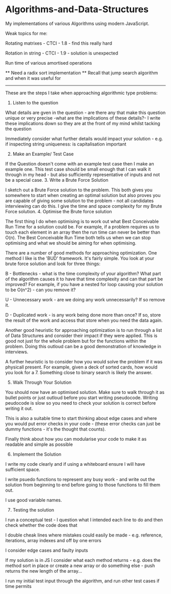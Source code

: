 # Algorithms-and-Data-Structures

My implementations of various Algorithms using modern JavaScript.

Weak topics for me:

Rotating matrixes - CTCI - 1.8 - find this really hard

Rotation in string - CTCI - 1.9 - solution is unexpected

Run time of various amortised operations

** Need a radix sort implementation
** Recall that jump search algorithm and when it was useful for

--------------------------------------------------------------------------------------------------------------------

These are the steps I take when approaching algorithmic type problems:
1. Listen to the question

What details are gven in the question - are there any that make this question unique or very precise -what are the implications of these details?- I write these implications down so they are at the front of my mind whilst tacking the question

Immediately consider what further details would impact your solution - e.g. if inspecting string uniqueness: is capitalisation important

2. Make an Example/ Test Case

If the Question doesn't come with an example test case then I make an example one. This test case should be small enough that I can walk it through in my head - but also sufficiently representative of inputs and not be a special case.
3. Write a Brute Force Solution

I sketch out a Brute Force solution to the problem. This both gives you somewhere to start when creating an optimal solution but also proves you are capable of giving some solution to the problem - not all candidates interviewing can do this. I give the time and space complexity for my Brute Force solution.
4. Optimise the Brute force solution

The first thing I do when optimising is to work out what Best Conceivable Run Time for a solution could be. For example, if a problem requires us to touch each element in an array then the run time can never be better than O(n). The Best Conceivable Run Time both tells us when we can stop optimising and what we should be aiming for when optimising.

There are a number of good methods for approaching optimization. One method I like is the 'BUD' framework. It's fairly simple. You look at your brute force solution and look for three things:

B - Bottlenecks - what is the time complexity of your algorithm? What part of the algorithm causes it to have that time complexity and can that part be improved? For example, if you have a nested for loop causing your solution to be O(n^2) - can you remove it?

U - Unnecessary work - are we doing any work unnecessarily? If so remove it.

D - Duplicated work - is any work being done more than once? If so, store the result of the work and access that store when you need the data again.

Another good heuristic for approaching optimization is to run through a list of Data Structures and consider their impact if they were applied. This is good not just for the whole problem but for the functions within the problem. Doing this outloud can be a good demonstration of knowledge in interviews.

A further heuristic is to consider how you would solve the problem if it was physicall present. For example, given a deck of sorted cards, how would you look for a 7. Something close to binary search is likely the answer.

5. Walk Through Your Solution

You should now have an optimised solution. Make sure to walk through it as bullet points or just outloud before you start writing pseudocode. Writing peudocode is slow so you need to check your solution is correct before writing it out.

This is also a suitable time to start thinking about edge cases and where you would put error checks in your code - (these error checks can just be dummy functions - it's the thought that counts).

Finally think about how you can modularise your code to make it as readable and simple as possible

6. Implement the Solution

I write my code clearly and if using a whiteboard ensure I will have sufficient space.

I write psuedo functions to represent any busy work - and write out the solution from beginning to end before going to those functions to fill them out.

I use good variable names.

7. Testing the solution

I run a conceptual test - I question what I intended each line to do and then check whether the code does that

I double cheak lines where mistakes could easily be made - e.g. reference, iterations, array indexes and off by one errors

I consider edge cases and faulty inputs

If my solution is in JS I consider what each method returns - e.g. does the method sort in place or create a new array or do something else - push returns the new length of the array...

I run my initial test input through the algorithm, and run other test cases if time permits
